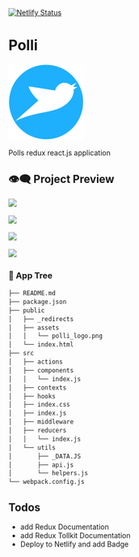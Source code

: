 [![Netlify Status](https://api.netlify.com/api/v1/badges/9b3640d7-61fc-44ba-b590-0bada1a2c399/deploy-status)](https://app.netlify.com/sites/polli/deploys)

# Polli

<img src="https://raw.githubusercontent.com/moisestech/chirp-react/master/public/chirp_logo.png" width="150px"/>

Polls redux react.js application

## 👁️‍🗨️ Project Preview

![](https://user-images.githubusercontent.com/2933430/81010664-d78baf00-8e13-11ea-855e-359382ee9be9.png)

![](https://user-images.githubusercontent.com/2933430/81010657-d5c1eb80-8e13-11ea-9722-970250dcddec.png)

![](https://user-images.githubusercontent.com/2933430/81010652-d2c6fb00-8e13-11ea-8fa2-188b87f15db0.png)

![](https://user-images.githubusercontent.com/2933430/81010661-d65a8200-8e13-11ea-8db2-4571602b9fa1.png)

### 🌿 App Tree

```bash
├── README.md
├── package.json
├── public
│   ├── _redirects
│   ├── assets
│   │   └── polli_logo.png
│   └── index.html
├── src
│   ├── actions
│   ├── components
│   │   └── index.js
│   ├── contexts
│   ├── hooks
│   ├── index.css
│   ├── index.js
│   ├── middleware
│   ├── reducers
│   │   └── index.js
│   └── utils
│       ├── _DATA.JS
│       ├── api.js
│       └── helpers.js
└── webpack.config.js
```

## Todos

- add Redux Documentation
- add Redux Tollkit Documentation
- Deploy to Netlify and add Badge
